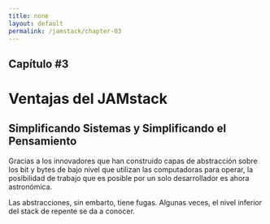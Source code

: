 ```yaml
---
title: none
layout: default
permalink: /jamstack/chapter-03
---
```


## **Capítulo #3**

# Ventajas del JAMstack

## Simplificando Sistemas y Simplificando el Pensamiento

Gracias a los innovadores que han construido capas de abstracción sobre los bit y bytes de bajo nivel que utilizan las computadoras para operar, la posibilidad de trabajo que es posible por un solo desarrollador es ahora astronómica.

Las abstracciones, sin embarto, tiene fugas. Algunas veces, el nivel inferior del stack de repente se da a conocer.